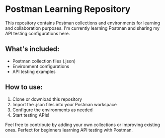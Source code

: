 # Postman Learning Repository

This repository contains Postman collections and environments for learning and collaboration purposes. I'm currently learning Postman and sharing my API testing configurations here.

## What's included:
- Postman collection files (.json)
- Environment configurations
- API testing examples

## How to use:
1. Clone or download this repository
2. Import the .json files into your Postman workspace
3. Configure the environments as needed
4. Start testing APIs!

Feel free to contribute by adding your own collections or improving existing ones. Perfect for beginners learning API testing with Postman.
